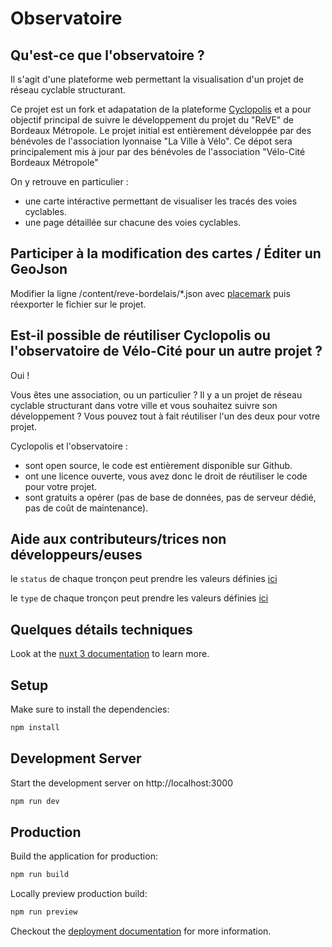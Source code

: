 # Observatoire

## Qu'est-ce que l'observatoire ?
Il s'agit d'une plateforme web permettant la visualisation d'un projet de réseau cyclable structurant.

Ce projet est un fork et adapatation de la plateforme [Cyclopolis](https://github.com/benoitdemaegdt/voieslyonnaises) et a pour objectif principal de suivre le développement du projet du "ReVE" de Bordeaux Métropole.
Le projet initial est entièrement développée par des bénévoles de l'association lyonnaise "La Ville à Vélo".
Ce dépot sera principalement mis à jour par des bénévoles de l'association "Vélo-Cité Bordeaux Métropole"

On y retrouve en particulier :
- une carte intéractive permettant de visualiser les tracés des voies cyclables.
- une page détaillée sur chacune des voies cyclables.

## Participer à la modification des cartes / Éditer un GeoJson

Modifier la ligne /content/reve-bordelais/*.json avec [placemark](https://play.placemark.io/) puis réexporter le fichier sur le projet.

## Est-il possible de réutiliser Cyclopolis ou l'observatoire de Vélo-Cité pour un autre projet ?

Oui !

Vous êtes une association, ou un particulier ? Il y a un projet de réseau cyclable structurant dans votre ville et vous souhaitez suivre son développement ? Vous pouvez tout à fait réutiliser l'un des deux pour votre projet.

Cyclopolis et l'observatoire :
- sont open source, le code est entièrement disponible sur Github.
- ont une licence ouverte, vous avez donc le droit de réutiliser le code pour votre projet.
- sont gratuits a opérer (pas de base de données, pas de serveur dédié, pas de coût de maintenance).

## Aide aux contributeurs/trices non développeurs/euses

le `status` de chaque tronçon peut prendre les valeurs définies [ici](types/index.ts#L13)

le `type` de chaque tronçon peut prendre les valeurs définies [ici](types/index.ts#L1)


## Quelques détails techniques
Look at the [nuxt 3 documentation](https://v3.nuxtjs.org) to learn more.

## Setup

Make sure to install the dependencies:

```bash
npm install
```

## Development Server

Start the development server on http://localhost:3000

```bash
npm run dev
```

## Production

Build the application for production:

```bash
npm run build
```

Locally preview production build:

```bash
npm run preview
```

Checkout the [deployment documentation](https://v3.nuxtjs.org/guide/deploy/presets) for more information.